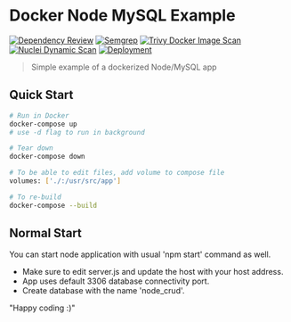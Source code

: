 # Docker Node MySQL Example
[![Dependency Review](https://github.com/robindimyan/devsecops-lab/actions/workflows/dependency-review.yml/badge.svg?branch=main)](https://github.com/robindimyan/devsecops-lab/actions/workflows/dependency-review.yml) [![Semgrep](https://github.com/robindimyan/devsecops-lab/actions/workflows/semgrep.yml/badge.svg)](https://github.com/robindimyan/devsecops-lab/actions/workflows/semgrep.yml) [![Trivy Docker Image Scan](https://github.com/robindimyan/devsecops-lab/actions/workflows/trivy.yml/badge.svg)](https://github.com/robindimyan/devsecops-lab/actions/workflows/trivy.yml) [![Nuclei Dynamic Scan](https://github.com/robindimyan/devsecops-lab/actions/workflows/nuclei.yml/badge.svg)](https://github.com/robindimyan/devsecops-lab/actions/workflows/nuclei.yml) [![Deployment](https://github.com/robindimyan/devsecops-lab/actions/workflows/deployment.yml/badge.svg)](https://github.com/robindimyan/devsecops-lab/actions/workflows/deployment.yml)
> Simple example of a dockerized Node/MySQL app

## Quick Start

```bash
# Run in Docker
docker-compose up
# use -d flag to run in background

# Tear down
docker-compose down

# To be able to edit files, add volume to compose file
volumes: ['./:/usr/src/app']

# To re-build
docker-compose --build
```
## Normal Start
You can start node application with usual 'npm start' command as well.
* Make sure to edit server.js and update the host with your host address. 
* App uses default 3306 database connectivity port.
* Create database with the name 'node_crud'.

"Happy coding :)"



